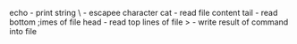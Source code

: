 echo - print string
\ - escapee character
cat - read file content
tail - read bottom ;imes of file
head - read top lines of file
<command> > <filepath> - write result of command into file
